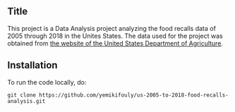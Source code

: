 ## Title

This project is a Data Analysis project analyzing the food recalls data of 2005 through 2018 in the Unites States.
The data used for the project was obtained from [the website of the United States Department of Agriculture](https://www.fsis.usda.gov/wps/portal/fsis/topics/recalls-and-public-health-alerts/recall-summaries/recall-summaries-2005).

## Installation

To run the code locally, do:

```git clone https://github.com/yemikifouly/us-2005-to-2018-food-recalls-analysis.git```
